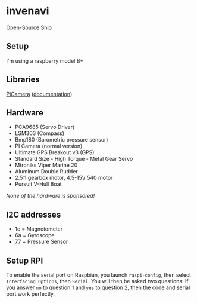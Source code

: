 invenavi
========

Open-Source Ship

Setup
--------
I'm using a raspberry model B+

Libraries
--------
[PiCamera][3] ([documentation][2])

Hardware
--------
 - PCA9685 (Servo Driver)
 - LSM303 (Compass)
 - Bmp180 (Barometric pressure sensor)
 - PI Camera (normal version)
 - Ultimate GPS Breakout v3 (GPS)
 - Standard Size - High Torque - Metal Gear Servo
 - Mtroniks Viper Marine 20
 - Aluminum Double Rudder
 - 2.5:1 gearbox motor, 4.5-15V 540 motor
 - Pursuit V-Hull Boat

*None of the hardware is sponsored!*

I2C addresses
--------
- 1c = Magnetometer
- 6a = Gyroscope
- 77 = Pressure Sensor

Setup RPI
--------
To enable the serial port on Raspbian, you launch `raspi-config`, then select `Interfacing Options`, then `Serial`. You will then be asked two questions:
If you answer `no` to question 1 and `yes` to question 2, then the code and serial port work perfectly.

  [1]: http://www.anvanza.be/
  [2]: http://picamera.readthedocs.org/
  [3]: https://github.com/waveform80/picamera/
